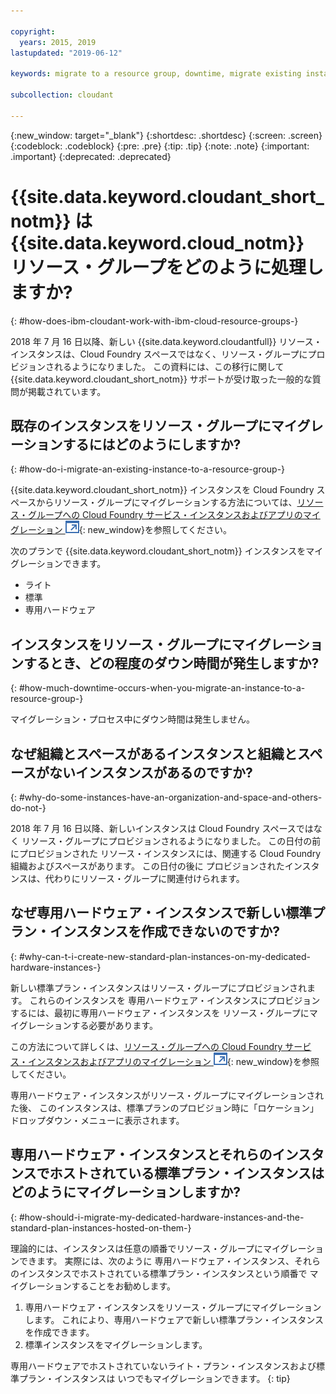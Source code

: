 ```yaml
---

copyright:
  years: 2015, 2019
lastupdated: "2019-06-12"

keywords: migrate to a resource group, downtime, migrate existing instance, organization and space, standard plan, dedicated hardware instance, how to migrate

subcollection: cloudant

---
```


{:new_window: target="_blank"}
{:shortdesc: .shortdesc}
{:screen: .screen}
{:codeblock: .codeblock}
{:pre: .pre}
{:tip: .tip}
{:note: .note}
{:important: .important}
{:deprecated: .deprecated}

<!-- Acrolinx: 2017-05-10 -->

# {{site.data.keyword.cloudant_short_notm}} は {{site.data.keyword.cloud_notm}} リソース・グループをどのように処理しますか?
{: #how-does-ibm-cloudant-work-with-ibm-cloud-resource-groups-}

2018 年 7 月 16 日以降、新しい {{site.data.keyword.cloudantfull}} リソース・インスタンスは、Cloud Foundry スペースではなく、リソース・グループにプロビジョンされるようになりました。 この資料には、この移行に関して {{site.data.keyword.cloudant_short_notm}} サポートが受け取った一般的な質問が掲載されています。

## 既存のインスタンスをリソース・グループにマイグレーションするにはどのようにしますか?
{: #how-do-i-migrate-an-existing-instance-to-a-resource-group-}

{{site.data.keyword.cloudant_short_notm}} インスタンスを Cloud Foundry スペースからリソース・グループにマイグレーションする方法については、[リソース・グループへの Cloud Foundry サービス・インスタンスおよびアプリのマイグレーション ![外部リンク・アイコン](../images/launch-glyph.svg "外部リンク・アイコン")](https://cloud.ibm.com/docs/resources/instance_migration.html#migrate){: new_window}を参照してください。

次のプランで {{site.data.keyword.cloudant_short_notm}} インスタンスをマイグレーションできます。

- ライト
- 標準
- 専用ハードウェア

## インスタンスをリソース・グループにマイグレーションするとき、どの程度のダウン時間が発生しますか?
{: #how-much-downtime-occurs-when-you-migrate-an-instance-to-a-resource-group-}

マイグレーション・プロセス中にダウン時間は発生しません。

## なぜ組織とスペースがあるインスタンスと組織とスペースがないインスタンスがあるのですか?
{: #why-do-some-instances-have-an-organization-and-space-and-others-do-not-}

2018 年 7 月 16 日以降、新しいインスタンスは Cloud Foundry スペースではなく
リソース・グループにプロビジョンされるようになりました。 この日付の前にプロビジョンされた
リソース・インスタンスには、関連する Cloud Foundry 組織およびスペースがあります。 この日付の後に
プロビジョンされたインスタンスは、代わりにリソース・グループに関連付けられます。

## なぜ専用ハードウェア・インスタンスで新しい標準プラン・インスタンスを作成できないのですか?
{: #why-can-t-i-create-new-standard-plan-instances-on-my-dedicated-hardware-instances-}

新しい標準プラン・インスタンスはリソース・グループにプロビジョンされます。 これらのインスタンスを
専用ハードウェア・インスタンスにプロビジョンするには、最初に専用ハードウェア・インスタンスを
リソース・グループにマイグレーションする必要があります。

この方法について詳しくは、[リソース・グループへの Cloud Foundry サービス・インスタンスおよびアプリのマイグレーション ![外部リンク・アイコン](../images/launch-glyph.svg "外部リンク・アイコン")](https://cloud.ibm.com/docs/resources/instance_migration.html#migrate){: new_window}を参照してください。

専用ハードウェア・インスタンスがリソース・グループにマイグレーションされた後、
このインスタンスは、標準プランのプロビジョン時に「ロケーション」ドロップダウン・メニューに表示されます。

## 専用ハードウェア・インスタンスとそれらのインスタンスでホストされている標準プラン・インスタンスはどのようにマイグレーションしますか?
{: #how-should-i-migrate-my-dedicated-hardware-instances-and-the-standard-plan-instances-hosted-on-them-}

理論的には、インスタンスは任意の順番でリソース・グループにマイグレーションできます。 実際には、次のように
専用ハードウェア・インスタンス、それらのインスタンスでホストされている標準プラン・インスタンスという順番で
マイグレーションすることをお勧めします。

1. 専用ハードウェア・インスタンスをリソース・グループにマイグレーションします。 これにより、専用ハードウェアで新しい標準プラン・インスタンスを作成できます。
2. 標準インスタンスをマイグレーションします。

専用ハードウェアでホストされていないライト・プラン・インスタンスおよび標準プラン・インスタンスは
いつでもマイグレーションできます。
{: tip}
